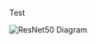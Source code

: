 Test

![ResNet50 Diagram](https://github.com/user-attachments/assets/a73a8ca1-d149-42c0-99ca-2c3529703299)
